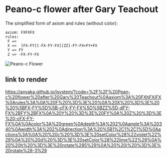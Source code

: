 #  Peano-c flower after Gary Teachout

The simplified form of axiom and rules (without color):

```
axiom: FXFXFX
rules:
 F => 
 X =>  [FX-FY][-FX-FY-FX][ZZ]-FY-FX+FY+FX
 Y => FY
 Z => -FX-FY-FX
```

![Peano-c Flower](poetastere-piano-c.svg)

## link to render 

https://anvaka.github.io/lsystem/?code=%2F%2F%20Pean-c%20flower%20after%20Gary%20Teachout%0Aaxiom%3A%20FXhFXiFX%0Arules%3A%0A%20F%20%3D%3E%20%0A%20X%20%3D%3E%20%20%5BFX-FY%5D%5B-cFX-FY-FX%5D%5BZZ%5D-dFY-FX%2BFY%2BFX%0A%20Y%20%3D%3E%20FY%0A%20Z%20%3D%3E%20-cFX-FY-FX%0A%0Acolor%3A%20green%0Adepth%3A%202%0Aangle%3A%20340%0Awidth%3A%202%0Adirection%3A%20%5B1%2C1%2C1%5D%0Aactions%3A%0A%20%20c%20%3D%3E%20setColor%28%22violet%22%29%0A%20%20d%20%3D%3E%20setColor%28%22lime%22%29%0A%20%20h%20%3D%3E%20rotate%285%29%0A%20%20i%20%3D%3E%20rotate%28-3%29
